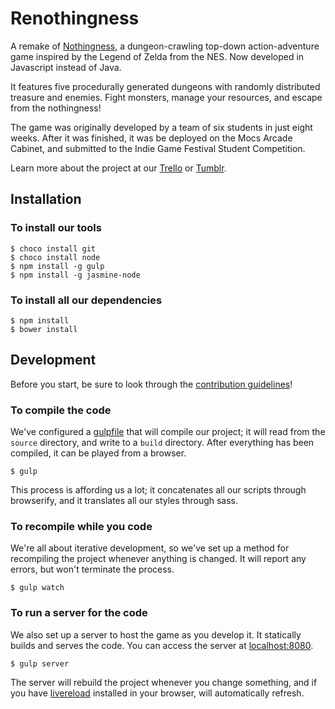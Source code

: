 # Renothingness #

A remake of [Nothingness](https://github.com/mocsarcade/nothingness), a dungeon-crawling top-down action-adventure game inspired by the Legend of Zelda from the NES. Now developed in Javascript instead of Java.

It features five procedurally generated dungeons with randomly distributed treasure and enemies. Fight monsters, manage your resources, and escape from the nothingness!

The game was originally developed by a team of six students in just eight weeks. After it was finished, it was be deployed on the Mocs Arcade Cabinet, and submitted to the Indie Game Festival Student Competition.

Learn more about the project at our [Trello](https://trello.com/b/rzCWqT18/project-imprisoned) or [Tumblr](http://mocsarcade.tumblr.com).

## Installation ##

### To install our tools ###

	$ choco install git
	$ choco install node
	$ npm install -g gulp
	$ npm install -g jasmine-node

### To install all our dependencies ###

	$ npm install
	$ bower install

## Development ##

Before you start, be sure to look through the [contribution guidelines](CONTRIBUTING.md)!

### To compile the code ###

We've configured a [gulpfile](gulpfile.js) that will compile our project; it will read from the ``source`` directory, and write to a ``build`` directory. After everything has been compiled, it can be played from a browser.

	$ gulp

This process is affording us a lot; it concatenates all our scripts through browserify, and it translates all our styles through sass.

### To recompile while you code ###

We're all about iterative development, so we've set up a method for recompiling the project whenever anything is changed. It will report any errors, but won't terminate the process.

	$ gulp watch

### To run a server for the code ###

We also set up a server to host the game as you develop it. It statically builds and serves the code. You can access the server at [localhost:8080](http://localhost:8080).

	$ gulp server

The server will rebuild the project whenever you change something, and if you have [livereload](http://livereload.com) installed in your browser, will automatically refresh.
